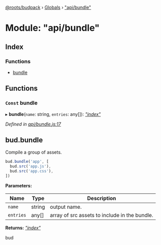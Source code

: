 [@roots/budpack](../README.md) › [Globals](../globals.md) › ["api/bundle"](_api_bundle_.md)

# Module: "api/bundle"

## Index

### Functions

* [bundle](_api_bundle_.md#const-bundle)

## Functions

### `Const` bundle

▸ **bundle**(`name`: string, `entries`: any[]): *["index"](_index_.md)*

*Defined in [api/bundle.js:17](https://github.com/roots/bud-support/blob/5f43850/src/budpack/builder/api/bundle.js#L17)*

## bud.bundle

Compile a group of assets.

```js
bud.bundle('app', [
  bud.src('app.js'),
  bud.src('app.css'),
])
```

**Parameters:**

Name | Type | Description |
------ | ------ | ------ |
`name` | string | output name. |
`entries` | any[] | array of src assets to include in the bundle. |

**Returns:** *["index"](_index_.md)*

bud
